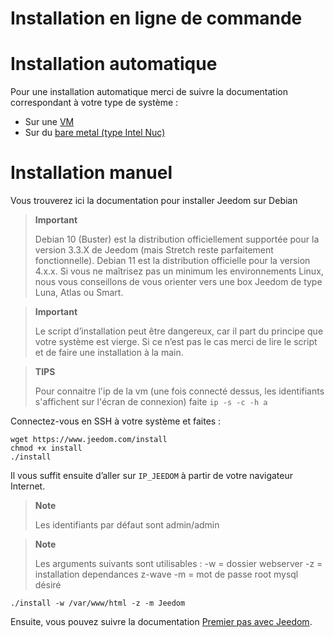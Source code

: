 # Installation en ligne de commande

# Installation automatique

Pour une installation automatique merci de suivre la documentation correspondant à votre type de système : 

- Sur une [VM](https://doc.jeedom.com/fr_FR/installation/vm)
- Sur du [bare metal (type Intel Nuc)](https://doc.jeedom.com/fr_FR/installation/baremetal)

# Installation manuel

Vous trouverez ici la documentation pour installer Jeedom sur Debian

> **Important**
>
> Debian 10 (Buster) est la distribution officiellement supportée pour la version 3.3.X de Jeedom (mais Stretch reste parfaitement fonctionnelle).  Debian 11 est la distribution officielle pour la version 4.x.x. Si vous ne maîtrisez pas un minimum les environnements Linux, nous vous conseillons de vous orienter vers une box Jeedom de type Luna, Atlas ou Smart.

> **Important**
>
> Le script d’installation peut être dangereux, car il part du principe que votre système est vierge. Si ce n’est pas le cas merci de lire le script et de faire une installation à la main.

>**TIPS**
>
>Pour connaitre l'ip de la vm (une fois connecté dessus, les identifiants s'affichent sur l'écran de connexion) faite ``ip -s -c -h a``

Connectez-vous en SSH à votre système et faites :

````
wget https://www.jeedom.com/install
chmod +x install
./install
````

Il vous suffit ensuite d’aller sur ``IP_JEEDOM`` à partir de votre navigateur Internet.

> **Note**
>
> Les identifiants par défaut sont admin/admin

> **Note**
>
> Les arguments suivants sont utilisables : -w = dossier webserver -z = installation dependances z-wave -m = mot de passe root mysql désiré

````
./install -w /var/www/html -z -m Jeedom
````

Ensuite, vous pouvez suivre la documentation [Premier pas avec Jeedom](https://doc.jeedom.com/fr_FR/premiers-pas/index).
